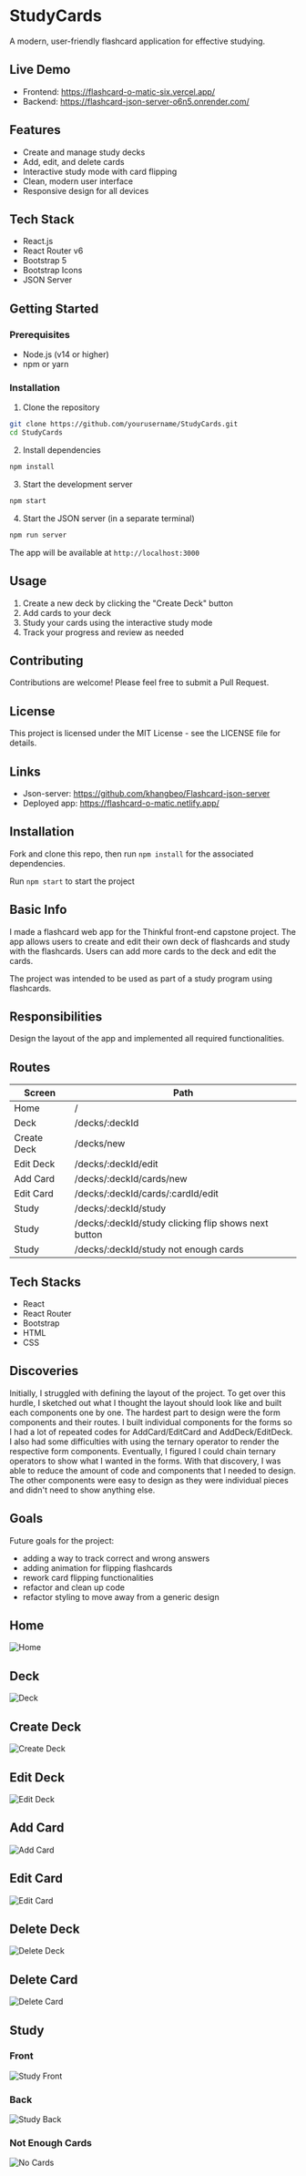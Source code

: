 # StudyCards

A modern, user-friendly flashcard application for effective studying.

## Live Demo

-   Frontend: https://flashcard-o-matic-six.vercel.app/
-   Backend: https://flashcard-json-server-o6n5.onrender.com/

## Features

-   Create and manage study decks
-   Add, edit, and delete cards
-   Interactive study mode with card flipping
-   Clean, modern user interface
-   Responsive design for all devices

## Tech Stack

-   React.js
-   React Router v6
-   Bootstrap 5
-   Bootstrap Icons
-   JSON Server

## Getting Started

### Prerequisites

-   Node.js (v14 or higher)
-   npm or yarn

### Installation

1. Clone the repository

```bash
git clone https://github.com/yourusername/StudyCards.git
cd StudyCards
```

2. Install dependencies

```bash
npm install
```

3. Start the development server

```bash
npm start
```

4. Start the JSON server (in a separate terminal)

```bash
npm run server
```

The app will be available at `http://localhost:3000`

## Usage

1. Create a new deck by clicking the "Create Deck" button
2. Add cards to your deck
3. Study your cards using the interactive study mode
4. Track your progress and review as needed

## Contributing

Contributions are welcome! Please feel free to submit a Pull Request.

## License

This project is licensed under the MIT License - see the LICENSE file for details.

## Links

-   Json-server: https://github.com/khangbeo/Flashcard-json-server
-   Deployed app: https://flashcard-o-matic.netlify.app/

## Installation

Fork and clone this repo, then run `npm install` for the associated dependencies.

Run `npm start` to start the project

## Basic Info

I made a flashcard web app for the Thinkful front-end capstone project. The app allows users to create and edit their own deck of flashcards and study with the flashcards. Users can add more cards to the deck and edit the cards.

The project was intended to be used as part of a study program using flashcards.

## Responsibilities

Design the layout of the app and implemented all required functionalities.

## Routes

| Screen      | Path                                                 |
| ----------- | ---------------------------------------------------- |
| Home        | /                                                    |
| Deck        | /decks/:deckId                                       |
| Create Deck | /decks/new                                           |
| Edit Deck   | /decks/:deckId/edit                                  |
| Add Card    | /decks/:deckId/cards/new                             |
| Edit Card   | /decks/:deckId/cards/:cardId/edit                    |
| Study       | /decks/:deckId/study                                 |
| Study       | /decks/:deckId/study clicking flip shows next button |
| Study       | /decks/:deckId/study not enough cards                |

## Tech Stacks

-   React
-   React Router
-   Bootstrap
-   HTML
-   CSS

## Discoveries

Initially, I struggled with defining the layout of the project. To get over this hurdle, I sketched out what I thought the layout should look like and built each components one by one. The hardest part to design were the form components and their routes. I built individual components for the forms so I had a lot of repeated codes for AddCard/EditCard and AddDeck/EditDeck. I also had some difficulties with using the ternary operator to render the respective form components. Eventually, I figured I could chain ternary operators to show what I wanted in the forms. With that discovery, I was able to reduce the amount of code and components that I needed to design. The other components were easy to design as they were individual pieces and didn't need to show anything else.

## Goals

Future goals for the project:

-   adding a way to track correct and wrong answers
-   adding animation for flipping flashcards
-   rework card flipping functionalities
-   refactor and clean up code
-   refactor styling to move away from a generic design

## Home

![Home](/images/home.PNG)

## Deck

![Deck](/images/deck-deckId.PNG)

## Create Deck

![Create Deck](/images/create-deck.PNG)

## Edit Deck

![Edit Deck](/images/edit-deck.PNG)

## Add Card

![Add Card](/images/add-card.PNG)

## Edit Card

![Edit Card](/images/edit-card.PNG)

## Delete Deck

![Delete Deck](/images/delete-deck.PNG)

## Delete Card

![Delete Card](/images/delete-card.PNG)

## Study

### Front

![Study Front](/images/study.PNG)

### Back

![Study Back](/images/study-flip.PNG)

### Not Enough Cards

![No Cards](/images/not-enough-cards.PNG)
